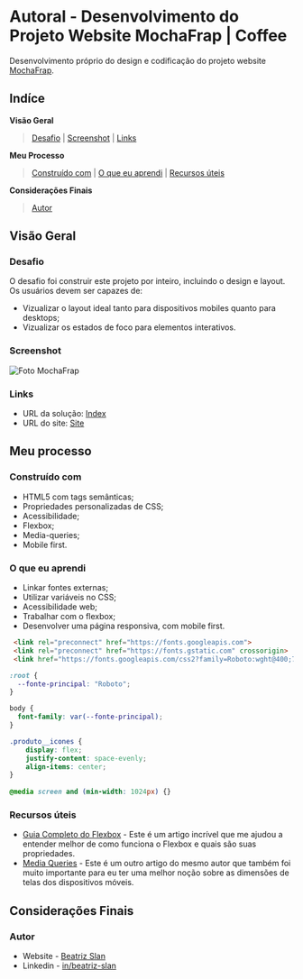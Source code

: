 # Autoral - Desenvolvimento do Projeto Website MochaFrap | Coffee

Desenvolvimento próprio do design e codificação do projeto website [MochaFrap](https://beatrizslan.github.io/Projeto-Autoral-Website-MochaFrap/).

## Indíce

**Visão Geral**
>[Desafio](#desafio) |
>[Screenshot](#screenshot) |
>[Links](#links)


**Meu Processo**
>[Construído com](#construído-com) | 
>[O que eu aprendi](#o-que-eu-aprendi) | 
>[Recursos úteis](#recursos-úteis)

**Considerações Finais** 
>[Autor](#autor)

## Visão Geral

### Desafio

O desafio foi construir este projeto por inteiro, incluindo o design e layout. Os usuários devem ser capazes de:

- Vizualizar o layout ideal tanto para dispositivos mobiles quanto para desktops;
- Vizualizar os estados de foco para elementos interativos. 

### Screenshot

![Foto MochaFrap](https://user-images.githubusercontent.com/105252003/178911630-a1dd8f42-f372-4b9b-b673-056d0ee25364.jpg)

### Links

- URL da solução: [Index](https://github.com/beatrizslan/Projeto-Website-Coffee/blob/main/docs/index.html)
- URL do site: [Site](https://beatrizslan.github.io/Projeto-Autoral-Website-MochaFrap/)

## Meu processo

### Construído com

- HTML5 com tags semânticas;
- Propriedades personalizadas de CSS;
- Acessibilidade;
- Flexbox;
- Media-queries;
- Mobile first.

### O que eu aprendi

- Linkar fontes externas;
- Utilizar variáveis no CSS;
- Acessibilidade web;
- Trabalhar com o flexbox;
- Desenvolver uma página responsiva, com mobile first.

```HTML
 <link rel="preconnect" href="https://fonts.googleapis.com">
 <link rel="preconnect" href="https://fonts.gstatic.com" crossorigin>
 <link href="https://fonts.googleapis.com/css2?family=Roboto:wght@400;700&display=swap" rel="stylesheet">
```

```CSS
:root {
  --fonte-principal: "Roboto";
}

body {
  font-family: var(--fonte-principal);
}

.produto__icones {
    display: flex;
    justify-content: space-evenly;
    align-items: center;
}
  
@media screen and (min-width: 1024px) {}
```

### Recursos úteis

- [Guia Completo do Flexbox](https://css-tricks.com/snippets/css/a-guide-to-flexbox/) - Este é um artigo incrível que me ajudou a entender melhor de como funciona o Flexbox e quais são suas propriedades. 
- [Media Queries](https://css-tricks.com/snippets/css/media-queries-for-standard-devices/) - Este é um outro artigo do mesmo autor que também foi muito importante para eu ter uma melhor noção sobre as dimensões de telas dos dispositivos móveis.
  

## Considerações Finais

### Autor

- Website - [Beatriz Slan](https://beatrizslan.github.io/Projeto-Autoral-Website-MochaFrap/)
- Linkedin - [in/beatriz-slan](https://www.linkedin.com/in/beatriz-slan-2324a4173/)
